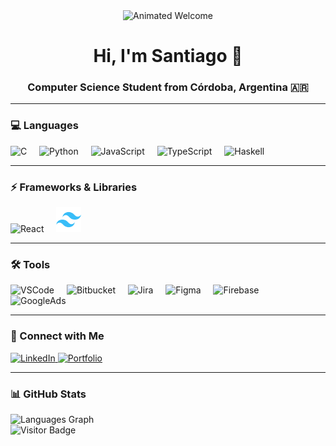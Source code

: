<div align="center">
    <img height="150" src="https://media3.giphy.com/media/v1.Y2lkPTc5MGI3NjExNjBraDdmbjZlNno4bTAzdTMwYjJxcG45eWVmdWU3aGRpYWZldG44MyZlcD12MV9pbnRlcm5hbF9naWZfYnlfaWQmY3Q9Zw/qgQUggAC3Pfv687qPC/giphy.gif" alt="Animated Welcome" />
</div>

<h1 align="center">Hi, I'm Santiago 👋</h1>
<h3 align="center">Computer Science Student from Córdoba, Argentina 🇦🇷</h3>

---

### 💻 Languages

<div align="left">
    <img src="https://cdn.jsdelivr.net/gh/devicons/devicon/icons/c/c-original.svg" height="40" alt="C" />
    <img width="12" />
    <img src="https://cdn.jsdelivr.net/gh/devicons/devicon/icons/python/python-original.svg" height="40" alt="Python" />
    <img width="12" />
    <img src="https://cdn.jsdelivr.net/gh/devicons/devicon/icons/javascript/javascript-original.svg" height="40" alt="JavaScript" />
    <img width="12" />
    <img src="https://cdn.jsdelivr.net/gh/devicons/devicon/icons/typescript/typescript-original.svg" height="40" alt="TypeScript" />
    <img width="12" />
    <img src="https://cdn.jsdelivr.net/gh/devicons/devicon/icons/haskell/haskell-original.svg" height="40" alt="Haskell" />
</div>

---

### ⚡ Frameworks & Libraries

<div align="left">
    <img src="https://cdn.jsdelivr.net/gh/devicons/devicon/icons/react/react-original.svg" height="40" alt="React" />
    <img width="12" />
    <img src="https://raw.githubusercontent.com/devicons/devicon/54cfe13ac10eaa1ef817a343ab0a9437eb3c2e08/icons/tailwindcss/tailwindcss-original.svg" height="40" alt="Tailwind CSS" />
</div>

---

### 🛠 Tools

<div align="left">
    <img src="https://cdn.jsdelivr.net/gh/devicons/devicon/icons/vscode/vscode-original.svg" height="40" alt="VSCode" />
    <img width="12" />
    <img src="https://cdn.jsdelivr.net/gh/devicons/devicon/icons/bitbucket/bitbucket-original.svg" height="40" alt="Bitbucket" />
    <img width="12" />
    <img src="https://cdn.jsdelivr.net/gh/devicons/devicon/icons/jira/jira-original.svg" height="40" alt="Jira" />
    <img width="12" />
    <img src="https://cdn.jsdelivr.net/gh/devicons/devicon/icons/figma/figma-original.svg" height="40" alt="Figma" />
    <img width="12" />
    <img src="https://cdn.jsdelivr.net/gh/devicons/devicon@latest/icons/firebase/firebase-original.svg" height="40" alt="Firebase" />
    <img width="12" />
    <img src="https://upload.wikimedia.org/wikipedia/commons/c/c7/Google_Ads_logo.svg" height="40" alt="GoogleAds" /> 
</div>

---

### 🤝 Connect with Me

<div align="left">
    <a href="https://www.linkedin.com/in/santiago-usaj/" target="_blank">
        <img src="https://img.shields.io/static/v1?message=LinkedIn&logo=linkedin&label=&color=0077B5&logoColor=white&labelColor=&style=for-the-badge" height="25" alt="LinkedIn" />
    </a>
    <a href="https://santiagousaj-portfolio.netlify.app/" target="_blank">
        <img src="https://img.shields.io/static/v1?message=Portfolio&logo=portfolio&label=&color=0077B5&logoColor=white&labelColor=&style=for-the-badge" height="25" alt="Portfolio" />
    </a>
</div>

---

### 📊 GitHub Stats

<div align="left">
    <img src="https://github-readme-stats.vercel.app/api/top-langs?username=SantiagoUsaj&locale=en&hide_title=false&layout=compact&card_width=320&langs_count=8&theme=github_dark&hide_border=false&order=2" height="200" alt="Languages Graph" />
</div>
<div align="left">
    <img src="https://visitor-badge.laobi.icu/badge?page_id=El-Yankee.El-Yankee&left_text=Visitors" alt="Visitor Badge" />
</div>
